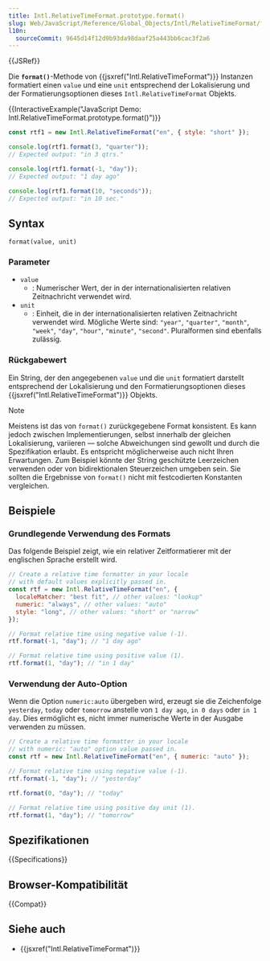 ```yaml
---
title: Intl.RelativeTimeFormat.prototype.format()
slug: Web/JavaScript/Reference/Global_Objects/Intl/RelativeTimeFormat/format
l10n:
  sourceCommit: 9645d14f12d9b93da98daaf25a443bb6cac3f2a6
---
```


{{JSRef}}

Die **`format()`**-Methode von {{jsxref("Intl.RelativeTimeFormat")}} Instanzen formatiert einen `value` und eine `unit` entsprechend der Lokalisierung und der Formatierungsoptionen dieses `Intl.RelativeTimeFormat` Objekts.

{{InteractiveExample("JavaScript Demo: Intl.RelativeTimeFormat.prototype.format()")}}

```js interactive-example
const rtf1 = new Intl.RelativeTimeFormat("en", { style: "short" });

console.log(rtf1.format(3, "quarter"));
// Expected output: "in 3 qtrs."

console.log(rtf1.format(-1, "day"));
// Expected output: "1 day ago"

console.log(rtf1.format(10, "seconds"));
// Expected output: "in 10 sec."
```

## Syntax

```js-nolint
format(value, unit)
```

### Parameter

- `value`
  - : Numerischer Wert, der in der internationalisierten relativen Zeitnachricht verwendet wird.
- `unit`
  - : Einheit, die in der internationalisierten relativen Zeitnachricht verwendet wird. Mögliche Werte sind: `"year"`, `"quarter"`, `"month"`, `"week"`, `"day"`, `"hour"`, `"minute"`, `"second"`. Pluralformen sind ebenfalls zulässig.

### Rückgabewert

Ein String, der den angegebenen `value` und die `unit` formatiert darstellt entsprechend der Lokalisierung und den Formatierungsoptionen dieses {{jsxref("Intl.RelativeTimeFormat")}} Objekts.

> [!NOTE]
> Meistens ist das von `format()` zurückgegebene Format konsistent. Es kann jedoch zwischen Implementierungen, selbst innerhalb der gleichen Lokalisierung, variieren — solche Abweichungen sind gewollt und durch die Spezifikation erlaubt. Es entspricht möglicherweise auch nicht Ihren Erwartungen. Zum Beispiel könnte der String geschützte Leerzeichen verwenden oder von bidirektionalen Steuerzeichen umgeben sein. Sie sollten die Ergebnisse von `format()` nicht mit festcodierten Konstanten vergleichen.

## Beispiele

### Grundlegende Verwendung des Formats

Das folgende Beispiel zeigt, wie ein relativer Zeitformatierer mit der englischen Sprache erstellt wird.

```js
// Create a relative time formatter in your locale
// with default values explicitly passed in.
const rtf = new Intl.RelativeTimeFormat("en", {
  localeMatcher: "best fit", // other values: "lookup"
  numeric: "always", // other values: "auto"
  style: "long", // other values: "short" or "narrow"
});

// Format relative time using negative value (-1).
rtf.format(-1, "day"); // "1 day ago"

// Format relative time using positive value (1).
rtf.format(1, "day"); // "in 1 day"
```

### Verwendung der Auto-Option

Wenn die Option `numeric:auto` übergeben wird, erzeugt sie die Zeichenfolge `yesterday`, `today` oder `tomorrow` anstelle von `1 day ago`, `in 0 days` oder `in 1 day`. Dies ermöglicht es, nicht immer numerische Werte in der Ausgabe verwenden zu müssen.

```js
// Create a relative time formatter in your locale
// with numeric: "auto" option value passed in.
const rtf = new Intl.RelativeTimeFormat("en", { numeric: "auto" });

// Format relative time using negative value (-1).
rtf.format(-1, "day"); // "yesterday"

rtf.format(0, "day"); // "today"

// Format relative time using positive day unit (1).
rtf.format(1, "day"); // "tomorrow"
```

## Spezifikationen

{{Specifications}}

## Browser-Kompatibilität

{{Compat}}

## Siehe auch

- {{jsxref("Intl.RelativeTimeFormat")}}
